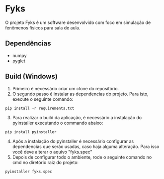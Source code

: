 # Fyks
O projeto Fyks é um software desenvolvido com foco em simulação de fenômenos físicos para sala de aula.
## Dependências 
- numpy
- pyglet
## Build (Windows)
1. Primeiro é necessário criar um clone do repositório.
2. O segundo passo é instalar as dependencias do projeto. Para isto, execute o seguinte comando:
  ```
  pip install -r requirements.txt
  ```
3. Para realizar o build da aplicação, é necessário a instalação do pyinstaller executando o commando abaixo:
  ```
  pip install pyinstaller
  ```
4. Após a instalação do pyinstaller é necessário configurar as dependencias que serão usadas, caso haja alguma alteração. Para isso você deve alterar o aquivo "fyks.spec"
5. Depois de configurar todo o ambiente, rode o seguinte comando no cmd no diretório raiz do projeto:
  ```
  pyinstaller fyks.spec
  ```

